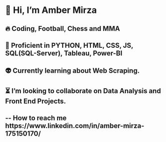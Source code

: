 <h1>👋 Hi, I’m Amber Mirza</h1>                                                    

<h2>🔥 Coding, Football, Chess and MMA </h2>

<h2>👀 Proficient in PYTHON, HTML, CSS, JS, SQL(SQL-Server), Tableau, Power-BI</h2>         

<h2>👽 Currently learning about Web Scraping.</h2>

<h2>⏳ I’m looking to collaborate on Data Analysis and Front End Projects.</h2>

<h2>-- How to reach me https://www.linkedin.com/in/amber-mirza-175150170/</h2>            
